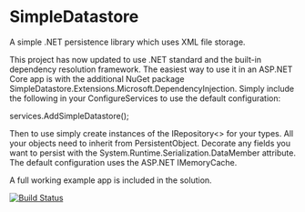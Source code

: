 SimpleDatastore
===============

A simple .NET persistence library which uses XML file storage.

This project has now updated to use .NET standard and the built-in dependency resolution framework. The easiest way to use it in an ASP.NET Core app is with the additional  NuGet package SimpleDatastore.Extensions.Microsoft.DependencyInjection. Simply include the following in your ConfigureServices to use the default configuration:

services.AddSimpleDatastore();

Then to use simply create instances of the IRepository<> for your types. All your objects need to inherit from PersistentObject. Decorate any fields you want to persist with the System.Runtime.Serialization.DataMember attribute. The default configuration uses the ASP.NET IMemoryCache.

A full working example app is included in the solution.

[![Build Status](https://dev.azure.com/robgwest/SimpleDatastore/_apis/build/status/robertgregorywest.SimpleDatastore?branchName=master)](https://dev.azure.com/robgwest/SimpleDatastore/_build/latest?definitionId=3&branchName=master)
